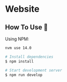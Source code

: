 # Website

## How To Use 🔧

Using NPM:

```bash
nvm use 14.0

# Install dependencies
$ npm install

# Start development server
$ npm run develop
```
